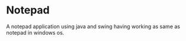 # Notepad
A notepad application using java and swing having working as same as notepad in windows os. 
